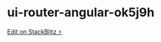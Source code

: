 # ui-router-angular-ok5j9h

[Edit on StackBlitz ⚡️](https://stackblitz.com/edit/ui-router-angular-dds6i3)